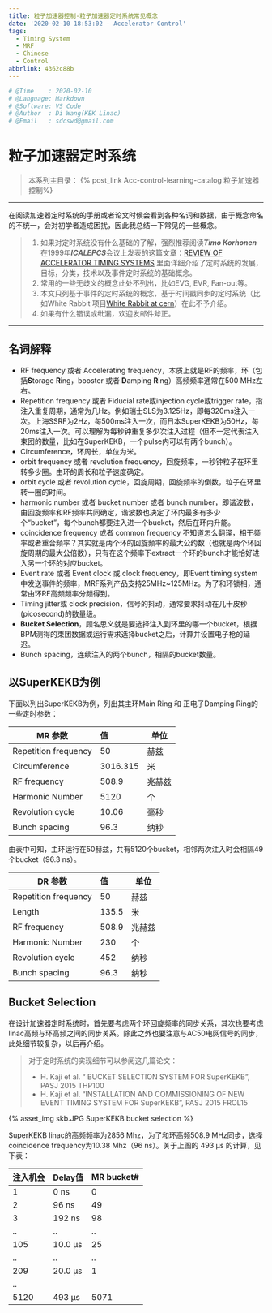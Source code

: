 ```yaml
---
title: 粒子加速器控制-粒子加速器定时系统常见概念
date: '2020-02-10 18:53:02 - Accelerator Control'
tags:
  - Timing System
  - MRF
  - Chinese
  - Control
abbrlink: 4362c88b
---
```


```python
# @Time    : 2020-02-10
# @Language: Markdown
# @Software: VS Code
# @Author  : Di Wang(KEK Linac)
# @Email   : sdcswd@gmail.com
```
# 粒子加速器定时系统

> 本系列主目录：
>  {% post_link Acc-control-learning-catalog 粒子加速器控制%}
------
在阅读加速器定时系统的手册或者论文时候会看到各种名词和数据，由于概念命名的不统一，会对初学者造成困扰，因此我总结一下常见的一些概念。

> 1. 如果对定时系统没有什么基础的了解，强烈推荐阅读***Timo Korhonen*** 在1999年***ICALEPCS***会议上发表的这篇文章：[REVIEW OF ACCELERATOR TIMING SYSTEMS](http://citeseerx.ist.psu.edu/viewdoc/download?doi=10.1.1.113.6272&rep=rep1&type=pdf) 里面详细介绍了定时系统的发展，目标，分类，技术以及事件定时系统的基础概念。
> 2. 常用的一些无歧义的概念此处不列出，比如EVG, EVR, Fan-out等。
> 3. 本文只列基于事件的定时系统的概念，基于时间戳同步的定时系统（比如White Rabbit 项目[White Rabbit at cern](https://white-rabbit.web.cern.ch/)）在此不予介绍。
> 4. 如果有什么错误或纰漏，欢迎发邮件斧正。

<!-- more -->

----

## 名词解释

- RF frequency 或者 Accelerating frequency，本质上就是RF的频率，环（包括**S**torage **R**ing，booster 或者 **D**amping **R**ing）高频频率通常在500 MHz左右。
- Repetition frequency 或者  Fiducial rate或injection cycle或trigger rate，指注入重复周期，通常为几Hz。例如瑞士SLS为3.125Hz，即每320ms注入一次。上海SSRF为2Hz，每500ms注入一次，而日本SuperKEKB为50Hz，每20ms注入一次。可以理解为每秒钟重复多少次注入过程（但不一定代表注入束团的数量，比如在SuperKEKB，一个pulse内可以有两个bunch）。
- Circumference，环周长，单位为米。
- orbit frequency 或者 revolution frequency，回旋频率，一秒钟粒子在环里转多少圈。由环的周长和粒子速度确定。
- orbit cycle 或者 revolution cycle，回旋周期，回旋频率的倒数，粒子在环里转一圈的时间。
- harmonic number 或者 bucket number 或者 bunch number，即谐波数，由回旋频率和RF频率共同确定，谐波数也决定了环内最多有多少个“bucket”，每个bunch都要注入进一个bucket，然后在环内升能。
- coincidence frequency 或者 common frequency 不知道怎么翻译，相干频率或者重合频率？其实就是两个环的回旋频率的最大公约数（也就是两个环回旋周期的最大公倍数），只有在这个频率下extract一个环的bunch才能恰好进入另一个环的对应bucket。
- Event rate 或者 Event clock 或 clock frequency，即Event timing system中发送事件的频率，MRF系列产品支持25MHz~125MHz。为了和环锁相，通常由环RF高频频率分频得到。
- Timing jitter或 clock precision，信号的抖动，通常要求抖动在几十皮秒(picosecond)的数量级。
- **Bucket Selection**，顾名思义就是要选择注入到环里的哪一个bucket，根据BPM测得的束团数据或运行需求选择bucket之后，计算并设置电子枪的延迟。
- Bunch spacing，连续注入的两个bunch，相隔的bucket数量。

## 以SuperKEKB为例

下面以列出SuperKEKB为例，列出其主环Main Ring 和 正电子Damping Ring的一些定时参数：

| MR 参数              | 值       | 单位   |
| -------------------- | :------- | ------ |
| Repetition frequency | 50       | 赫兹   |
| Circumference        | 3016.315 | 米     |
| RF frequency         | 508.9    | 兆赫兹 |
| Harmonic Number      | 5120     | 个     |
| Revolution cycle     | 10.06    | 毫秒   |
| Bunch spacing        | 96.3     | 纳秒   |

由表中可知，主环运行在50赫兹，共有5120个bucket，相邻两次注入时会相隔49个bucket（96.3 ns）。

| DR 参数              | 值    | 单位   |
| -------------------- | :---- | ------ |
| Repetition frequency | 50    | 赫兹   |
| Length               | 135.5 | 米     |
| RF frequency         | 508.9 | 兆赫兹 |
| Harmonic Number      | 230   | 个     |
| Revolution cycle     | 452   | 纳秒   |
| Bunch spacing        | 96.3  | 纳秒   |

## Bucket Selection

在设计加速器定时系统时，首先要考虑两个环回旋频率的同步关系，其次也要考虑linac高频与环高频之间的同步关系。除此之外也要注意与AC50电网信号的同步，此处细节较复杂，以后再介绍。

> 对于定时系统的实现细节可以参阅这几篇论文：
>
> - H. Kaji et al. “ BUCKET SELECTION SYSTEM FOR SuperKEKB”, PASJ 2015 THP100
> - H. Kaji et al. “INSTALLATION AND COMMISSIONING OF NEW EVENT TIMING SYSTEM FOR SuperKEKB”, PASJ 2015 FROL15

{% asset_img skb.JPG SuperKEKB bucket selection %}

SuperKEKB linac的高频频率为2856 Mhz，为了和环高频508.9 MHz同步，选择coincidence frequency为10.38 Mhz（96 ns）。关于上图的 493 μs 的计算，见下表：



| 注入机会 | Delay值 | MR bucket# |
| -------- | ------- | ---------- |
| 1        | 0 ns    | 0          |
| 2        | 96 ns   | 49         |
| 3        | 192 ns  | 98         |
| ..       | ..      | ..         |
| 105      | 10.0 μs | 25         |
| ..       | ..      | ..         |
| 209      | 20.0 μs | 1          |
| ..       |         |            |
| 5120     | 493 μs  | 5071       |